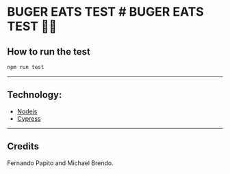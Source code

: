 # BUGER EATS TEST # BUGER EATS TEST :bug::hamburger:


## How to run the test
```bash
npm run test
```

***

## Technology:
- [Nodejs](https://github.com/nodesource/distributions/blob/master/README.md)
- [Cypress](https://www.cypress.io/)

***

## Credits
Fernando Papito and Michael Brendo.